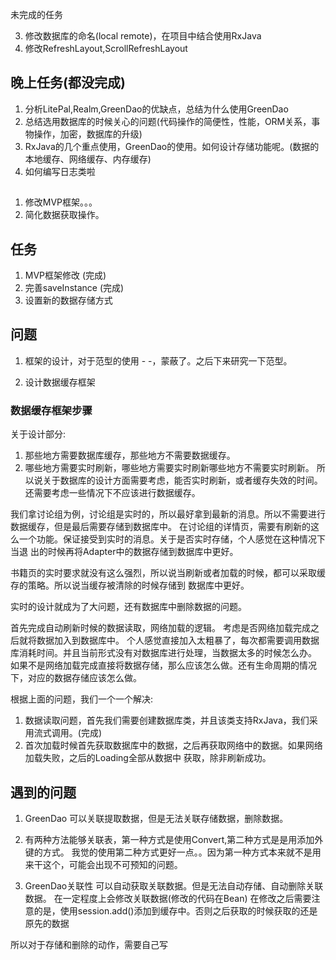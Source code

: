 未完成的任务

3. 修改数据库的命名(local remote)，在项目中结合使用RxJava
4. 修改RefreshLayout,ScrollRefreshLayout

## 晚上任务(都没完成)

1. 分析LitePal,Realm,GreenDao的优缺点，总结为什么使用GreenDao
2. 总结选用数据库的时候关心的问题(代码操作的简便性，性能，ORM关系，事物操作，加密，数据库的升级)
3. RxJava的几个重点使用，GreenDao的使用。如何设计存储功能呢。(数据的本地缓存、网络缓存、内存缓存)
4. 如何编写日志类啦

##

1. 修改MVP框架。。。
2. 简化数据获取操作。

## 任务

1. MVP框架修改  (完成)
2. 完善saveInstance (完成)
3. 设置新的数据存储方式

## 问题

1. 框架的设计，对于范型的使用 - -，蒙蔽了。之后下来研究一下范型。

2. 设计数据缓存框架

### 数据缓存框架步骤

关于设计部分:
1. 那些地方需要数据库缓存，那些地方不需要数据缓存。
2. 哪些地方需要实时刷新，哪些地方需要实时刷新哪些地方不需要实时刷新。
所以说关于数据库的设计方面需要考虑，能否实时刷新，或者缓存失效的时间。还需要考虑一些情况下不应该进行数据缓存。

我们拿讨论组为例，讨论组是实时的，所以最好拿到最新的消息。所以不需要进行数据缓存，但是最后需要存储到数据库中。
在讨论组的详情页，需要有刷新的这么一个功能。保证接受到实时的消息。关于是否实时存储，个人感觉在这种情况下当退
出的时候再将Adapter中的数据存储到数据库中更好。


书籍页的实时要求就没有这么强烈，所以说当刷新或者加载的时候，都可以采取缓存的策略。所以说当缓存被清除的时候存储到
数据库中更好。

实时的设计就成为了大问题，还有数据库中删除数据的问题。


首先完成自动刷新时候的数据读取，网络加载的逻辑。 考虑是否网络加载完成之后就将数据加入到数据库中。
个人感觉直接加入太粗暴了，每次都需要调用数据库消耗时间。并且当前形式没有对数据库进行处理，当数据太多的时候怎么办。
如果不是网络加载完成直接将数据存储，那么应该怎么做。还有生命周期的情况下，对应的数据存储应该怎么做。

根据上面的问题，我们一个一个解决:

1. 数据读取问题，首先我们需要创建数据库类，并且该类支持RxJava，我们采用流式调用。(完成)
2. 首次加载时候首先获取数据库中的数据，之后再获取网络中的数据。如果网络加载失败，之后的Loading全部从数据中
获取，除非刷新成功。

## 遇到的问题

1. GreenDao 可以关联提取数据，但是无法关联存储数据，删除数据。
2. 有两种方法能够关联表，第一种方式是使用Convert,第二种方式是是用添加外键的方式。
我觉的使用第二种方式更好一点。。因为第一种方式本来就不是用来干这个，可能会出现不可预知的问题。

3. GreenDao关联性
可以自动获取关联数据。但是无法自动存储、自动删除关联数据。
在一定程度上会修改关联数据(修改的代码在Bean)
在修改之后需要注意的是，使用session.add()添加到缓存中。否则之后获取的时候获取的还是原先的数据

所以对于存储和删除的动作，需要自己写
